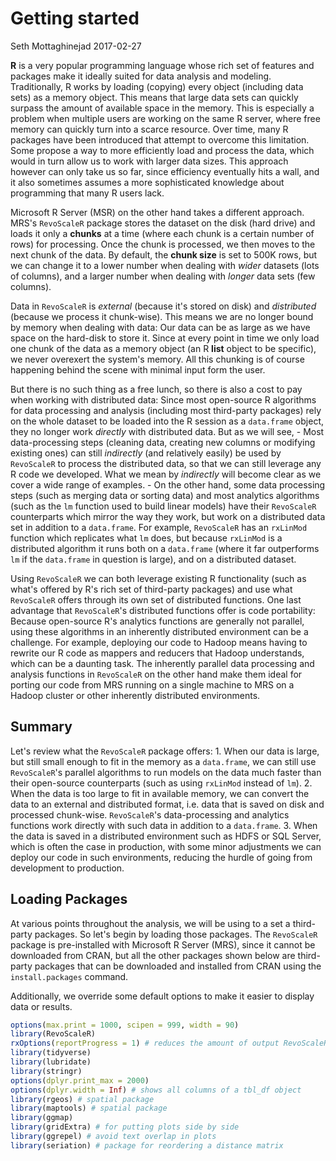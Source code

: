 Getting started
================
Seth Mottaghinejad
2017-02-27

**R** is a very popular programming language whose rich set of features and packages make it ideally suited for data analysis and modeling. Traditionally, R works by loading (copying) every object (including data sets) as a memory object. This means that large data sets can quickly surpass the amount of available space in the memory. This is especially a problem when multiple users are working on the same R server, where free memory can quickly turn into a scarce resource. Over time, many R packages have been introduced that attempt to overcome this limitation. Some propose a way to more efficiently load and process the data, which would in turn allow us to work with larger data sizes. This approach however can only take us so far, since efficiency eventually hits a wall, and it also sometimes assumes a more sophisticated knowledge about programming that many R users lack.

Microsoft R Server (MSR) on the other hand takes a different approach. MRS's `RevoScaleR` package stores the dataset on the disk (hard drive) and loads it only a **chunks** at a time (where each chunk is a certain number of rows) for processing. Once the chunk is processed, we then moves to the next chunk of the data. By default, the **chunk size** is set to 500K rows, but we can change it to a lower number when dealing with *wider* datasets (lots of columns), and a larger number when dealing with *longer* data sets (few columns).

Data in `RevoScaleR` is *external* (because it's stored on disk) and *distributed* (because we process it chunk-wise). This means we are no longer bound by memory when dealing with data: Our data can be as large as we have space on the hard-disk to store it. Since at every point in time we only load one chunk of the data as a memory object (an R **list** object to be specific), we never overexert the system's memory. All this chunking is of course happening behind the scene with minimal input form the user.

But there is no such thing as a free lunch, so there is also a cost to pay when working with distributed data: Since most open-source R algorithms for data processing and analysis (including most third-party packages) rely on the whole dataset to be loaded into the R session as a `data.frame` object, they no longer work *directly* with distributed data. But as we will see, - Most data-processing steps (cleaning data, creating new columns or modifying existing ones) can still *indirectly* (and relatively easily) be used by `RevoScaleR` to process the distributed data, so that we can still leverage any R code we developed. What we mean by *indirectly* will become clear as we cover a wide range of examples. - On the other hand, some data processing steps (such as merging data or sorting data) and most analytics algorithms (such as the `lm` function used to build linear models) have their `RevoScaleR` counterparts which mirror the way they work, but work on a distributed data set in addition to a `data.frame`. For example, `RevoScaleR` has an `rxLinMod` function which replicates what `lm` does, but because `rxLinMod` is a distributed algorithm it runs both on a `data.frame` (where it far outperforms `lm` if the `data.frame` in question is large), and on a distributed dataset.

Using `RevoScaleR` we can both leverage existing R functionality (such as what's offered by R's rich set of third-party packages) and use what `RevoScaleR` offers through its own set of distributed functions. One last advantage that `RevoScaleR`'s distributed functions offer is code portability: Because open-source R's analytics functions are generally not parallel, using these algorithms in an inherently distributed environment can be a challenge. For example, deploying our code to Hadoop means having to rewrite our R code as mappers and reducers that Hadoop understands, which can be a daunting task. The inherently parallel data processing and analysis functions in `RevoScaleR` on the other hand make them ideal for porting our code from MRS running on a single machine to MRS on a Hadoop cluster or other inherently distributed environments.

Summary
-------

Let's review what the `RevoScaleR` package offers: 1. When our data is large, but still small enough to fit in the memory as a `data.frame`, we can still use `RevoScaleR`'s parallel algorithms to run models on the data much faster than their open-source counterparts (such as using `rxLinMod` instead of `lm`). 2. When the data is too large to fit in available memory, we can convert the data to an external and distributed format, i.e. data that is saved on disk and processed chunk-wise. `RevoScaleR`'s data-processing and analytics functions work directly with such data in addition to a `data.frame`. 3. When the data is saved in a distributed environment such as HDFS or SQL Server, which is often the case in production, with some minor adjustments we can deploy our code in such environments, reducing the hurdle of going from development to production.

Loading Packages
----------------

At various points throughout the analysis, we will be using to a set a third-party packages. So let's begin by loading those packages. The `RevoScaleR` package is pre-installed with Microsoft R Server (MRS), since it cannot be downloaded from CRAN, but all the other packages shown below are third-party packages that can be downloaded and installed from CRAN using the `install.packages` command.

Additionally, we override some default options to make it easier to display data or results.

``` r
options(max.print = 1000, scipen = 999, width = 90)
library(RevoScaleR)
rxOptions(reportProgress = 1) # reduces the amount of output RevoScaleR produces
library(tidyverse)
library(lubridate)
library(stringr)
options(dplyr.print_max = 2000)
options(dplyr.width = Inf) # shows all columns of a tbl_df object
library(rgeos) # spatial package
library(maptools) # spatial package
library(ggmap)
library(gridExtra) # for putting plots side by side
library(ggrepel) # avoid text overlap in plots
library(seriation) # package for reordering a distance matrix
```
